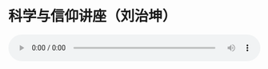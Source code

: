 # 科学与信仰讲座（刘治坤）

<audio style="width: 100%;" preload="false" controls controlslist="nodownload"><source src="//cdn.wechat.edu.pl/audio/mp3/old/18479.mp3" type="audio/mpeg">Your browser does not support the audio element.</audio>


